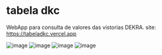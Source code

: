 # tabela dkc

WebApp para consulta de valores das vistorias DEKRA.
site: https://tabeladkc.vercel.app

![image](https://user-images.githubusercontent.com/104142117/226518182-b7ac6685-bd58-4b05-a451-054464502123.png)
![image](https://user-images.githubusercontent.com/104142117/226518204-37db0b05-176e-4d28-b798-caa9a4bd54ad.png)
![image](https://user-images.githubusercontent.com/104142117/226518236-72d1577a-df7f-415b-9f0b-4e95bd51e196.png)
![image](https://user-images.githubusercontent.com/104142117/226518266-48351486-034a-40f7-a364-62b710926fc1.png)
